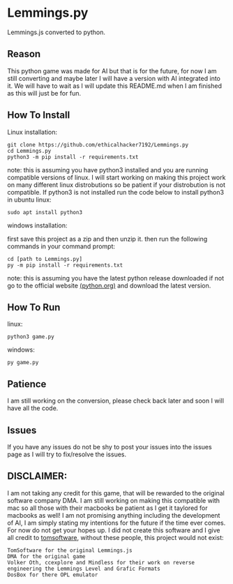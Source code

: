 # Lemmings.py
Lemmings.js converted to python.

## Reason
This python game was made for AI but that is for the future, for now I am still converting and maybe later I will have a version with AI integrated into it. We will have to wait as I will update this README.md when I am finished as this will just be for fun.

## How To Install
Linux installation:

    git clone https://github.com/ethicalhacker7192/Lemmings.py
    cd Lemmings.py
    python3 -m pip install -r requirements.txt

note:
this is assuming you have python3 installed and you are running compatible versions of linux. I will start working on making this project work on many different linux distrobutions so be patient if your distrobution is not compatible. If python3 is not installed run the code below to install python3 in ubuntu linux:

    sudo apt install python3

windows installation:

first save this project as a zip and then unzip it. then run the following commands in your command prompt:

    cd [path to Lemmings.py]
    py -m pip install -r requirements.txt

note: this is assuming you have the latest python release downloaded if not go to the official website <a href="https://python.org/downloads">(python.org)</a> and download the latest version.
    
    
## How To Run
linux:

    python3 game.py
windows:

    py game.py


## Patience
I am still working on the conversion, please check back later and soon I will have all the code.

## Issues
If you have any issues do not be shy to post your issues into the issues page as I will try to fix/resolve the issues.

## DISCLAIMER: 
I am not taking any credit for this game, that will be rewarded to the original software company DMA.
I am still working on making this compatible with mac so all those with their macbooks be patient as I get it taylored for macbooks as well!
I am not promising anything including the development of AI, I am simply stating my intentions for the future if the time ever comes. For now do not get your hopes up.
I did not create this software and I give all credit to <a href="https://github.com/tomsoftware">tomsoftware</a>, without these people, this project would not exist: 

    TomSoftware for the original Lemmings.js
    DMA for the original game
    Volker Oth, ccexplore and Mindless for their work on reverse engineering the Lemmings Level and Grafic Formats
    DosBox for there OPL emulator
